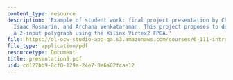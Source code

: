 ```yaml
---
content_type: resource
description: 'Example of student work: final project presentation by Chris Buenrostro,
  Isaac Rosmarin, and Archana Venkataraman. This project proposes to design and implement
  a 2-input polygraph using the Xilinx Virtex2 FPGA.'
file: https://ol-ocw-studio-app-qa.s3.amazonaws.com/courses/6-111-introductory-digital-systems-laboratory-spring-2006/cd127bb98cf0129a24e78e6a02fcae12_presentation9.pdf
file_type: application/pdf
resourcetype: Document
title: presentation9.pdf
uid: cd127bb9-8cf0-129a-24e7-8e6a02fcae12
---
```

